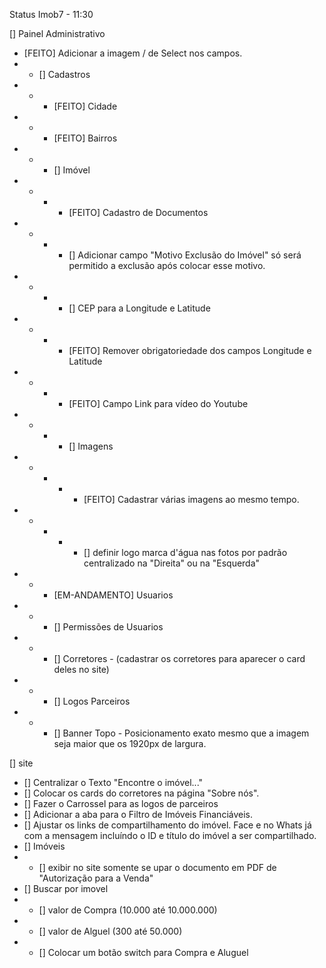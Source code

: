 Status Imob7 - 11:30

[] Painel Administrativo
- [FEITO] Adicionar a imagem \/ de Select nos campos.
- - [] Cadastros
- - - [FEITO] Cidade
- - - [FEITO] Bairros
- - - [] Imóvel
- - - - [FEITO] Cadastro de Documentos
- - - - [] Adicionar campo "Motivo Exclusão do Imóvel" só será permitido a exclusão após colocar esse motivo.
- - - - [] CEP para a Longitude e Latitude
- - - - [FEITO] Remover obrigatoriedade dos campos Longitude e Latitude
- - - - [FEITO] Campo Link para vídeo do Youtube
- - - - [] Imagens
- - - - - [FEITO] Cadastrar várias imagens ao mesmo tempo.
- - - - - [] definir logo marca d'água nas fotos por padrão centralizado na "Direita" ou na "Esquerda"
- - - [EM-ANDAMENTO] Usuarios
- - - [] Permissões de Usuarios
- - - [] Corretores - (cadastrar os corretores para aparecer o card deles no site)
- - - [] Logos Parceiros
- - - [] Banner Topo - Posicionamento exato mesmo que a imagem seja maior que os 1920px de largura.

[] site
- [] Centralizar o Texto "Encontre o imóvel..."
- [] Colocar os cards do corretores na página "Sobre nós".
- [] Fazer o Carrossel para as logos de parceiros
- [] Adicionar a aba para o Filtro de Imóveis Financiáveis.
- [] Ajustar os links de compartilhamento do imóvel. Face e no Whats já com a mensagem incluíndo o ID e título do imóvel a ser compartilhado.
- [] Imóveis
- - [] exibir no site somente se upar o documento em PDF de "Autorização para a Venda"
- [] Buscar por imovel
- - [] valor de Compra (10.000 até 10.000.000)
- - [] valor de Alguel (300 até 50.000)
- - [] Colocar um botão switch para Compra e Aluguel
